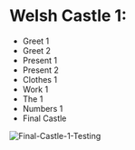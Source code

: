 # Welsh Castle 1:
* Greet 1
* Greet 2
* Present 1
* Present 2
* Clothes 1 
* Work 1 
* The 1 
* Numbers 1
* Final Castle 

![Final-Castle-1-Testing](link)
